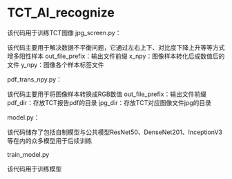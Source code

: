 # TCT_AI_recognize
该代码用于训练TCT图像
jpg_screen.py：
  
  该代码主要用于解决数据不平衡问题，它通过左右上下、对比度下降上升等等方式增多阳性样本
  out_file_prefix：输出文件前缀
  x_npy：图像样本转化后成数值后的文件
  y_npy：图像各个样本标签文件
  
 
pdf_trans_npy.py：
  
  该代码主要用于将图像样本转换成RGB数值
  out_file_prefix：输出文件前缀
  pdf_dir：存放TCT报告pdf的目录
  jpg_dir：存放TCT对应图像文件jpg的目录
  
model.py：
  
  该代码储存了包括自制模型与公共模型ResNet50、DenseNet201、InceptionV3等在内的众多模型用于后续训练
  
train_model.py

  该代码用于训练模型
  
